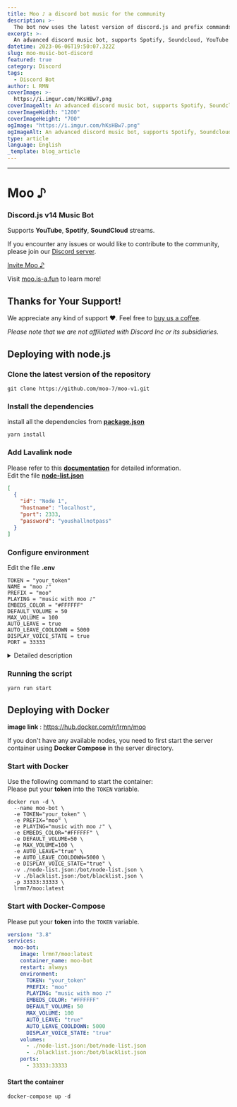 ```yaml
---
title: Moo ♪ a discord bot music for the community
description: >-
  The bot now uses the latest version of discord.js and prefix commands are back again, added more function to it, a music channel where you can type your song and Moo ♪ will join the vc where you are in and play the music you entered. More updates information on our support server.
excerpt: >-
  An advanced discord music bot, supports Spotify, Soundcloud, YouTube with Shuffling, Volume Control and Web Dashboard with Slash Commands support
datetime: 2023-06-06T19:50:07.322Z
slug: moo-music-bot-discord
featured: true
category: Discord
tags:
  - Discord Bot
author: L RMN
coverImage: >-
  https://i.imgur.com/hKsHBw7.png
coverImageAlt: An advanced discord music bot, supports Spotify, Soundcloud, YouTube with Shuffling, Volume Control and Web Dashboard with Slash Commands support
coverImageWidth: "1200"
coverImageHeight: "700"
ogImage: "https://i.imgur.com/hKsHBw7.png"
ogImageAlt: An advanced discord music bot, supports Spotify, Soundcloud, YouTube with Shuffling, Volume Control and Web Dashboard with Slash Commands support
type: article
language: English
_template: blog_article
---
```


---

# Moo ♪

### Discord.js v14 Music Bot

Supports **YouTube**, **Spotify**, **SoundCloud** streams.

If you encounter any issues or would like to contribute to the community, please join our [Discord server](https://discord.gg/WFfjrQxnfH).

[Invite Moo ♪](https://discord.com/oauth2/authorize?client_id=1132766063365476442&permissions=53857345&scope=bot)

Visit [moo.is-a.fun](https://moo.is-a.fun/) to learn more!

## Thanks for Your Support!

We appreciate any kind of support ❤️. Feel free to [buy us a coffee](https://www.buymeacoffee.com/LRMN).

_Please note that we are not affiliated with Discord Inc or its subsidiaries._

## Deploying with node.js

### Clone the latest version of the repository

```
git clone https://github.com/moo-7/moo-v1.git
```

### Install the dependencies

install all the dependencies from [**package.json**](https://github.com/moo-7/moo-v1/blob/main/package.json)

```
yarn install
```

### Add Lavalink node

Please refer to this [**documentation**](https://lavashark.js.org/docs/server-config) for detailed information.  
Edit the file [**node-list.json**](https://github.com/moo-7/moo-v1/blob/main/node-list.json)

```json
[
  {
    "id": "Node 1",
    "hostname": "localhost",
    "port": 2333,
    "password": "youshallnotpass"
  }
]
```

### Configure environment

Edit the file **.env**

```env
TOKEN = "your_token"
NAME = "moo ♪"
PREFIX = "moo"
PLAYING = "music with moo ♪"
EMBEDS_COLOR = "#FFFFFF"
DEFAULT_VOLUME = 50
MAX_VOLUME = 100
AUTO_LEAVE = true
AUTO_LEAVE_COOLDOWN = 5000
DISPLAY_VOICE_STATE = true
PORT = 33333
```

<details> 
  <summary>Detailed description</summary>

**`AUTO_LEAVE`** : After the music finished, can choose whether let the bot leave voice channel automatically or not.  
 **`AUTO_LEAVE_COOLDOWN`** : Timer for auto disconnect(ms).  
 **`DISPLAY_VOICE_STATE`** : Show voice channel status updates.

</details>

### Running the script

```
yarn run start
```

## Deploying with Docker

**image link** : https://hub.docker.com/r/lrmn/moo

If you don't have any available nodes, you need to first start the server container using **Docker Compose** in the server directory.

### Start with Docker

Use the following command to start the container:  
Please put your **token** into the `TOKEN` variable.

```
docker run -d \
  --name moo-bot \
  -e TOKEN="your_token" \
  -e PREFIX="moo" \
  -e PLAYING="music with moo ♪" \
  -e EMBEDS_COLOR="#FFFFFF" \
  -e DEFAULT_VOLUME=50 \
  -e MAX_VOLUME=100 \
  -e AUTO_LEAVE="true" \
  -e AUTO_LEAVE_COOLDOWN=5000 \
  -e DISPLAY_VOICE_STATE="true" \
  -v ./node-list.json:/bot/node-list.json \
  -v ./blacklist.json:/bot/blacklist.json \
  -p 33333:33333 \
  lrmn7/moo:latest
```

### Start with Docker-Compose

Please put your **token** into the `TOKEN` variable.

```yml
version: "3.8"
services:
  moo-bot:
    image: lrmn7/moo:latest
    container_name: moo-bot
    restart: always
    environment:
      TOKEN: "your_token"
      PREFIX: "moo"
      PLAYING: "music with moo ♪"
      EMBEDS_COLOR: "#FFFFFF"
      DEFAULT_VOLUME: 50
      MAX_VOLUME: 100
      AUTO_LEAVE: "true"
      AUTO_LEAVE_COOLDOWN: 5000
      DISPLAY_VOICE_STATE: "true"
    volumes:
      - ./node-list.json:/bot/node-list.json
      - ./blacklist.json:/bot/blacklist.json
    ports:
      - 33333:33333
```

#### Start the container

```
docker-compose up -d
```
